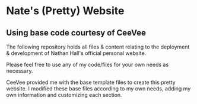 # Nate's (Pretty) Website
## Using base code courtesy of CeeVee

The following repository holds all files & content relating to the deployment & development of Nathan Hall's official personal website.

Please feel free to use any of my code/files for your own needs as necessary.

CeeVee provided me with the base template files to create this pretty website. I modified these base files according to my own needs, adding my own information and customizing each section.
